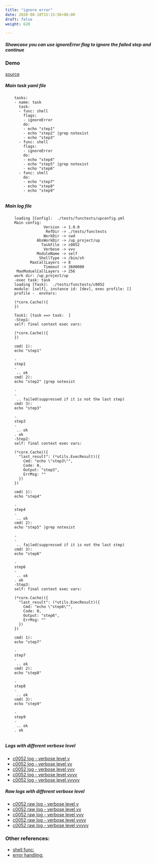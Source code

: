 ```yaml
---
title: "ignore error"
date: 2020-08-18T15:15:56+88:00
draft: false
weight: 620

---
```


##### Showcase you can use ignoreError flag to ignore the failed step and continue


### Demo








[source](https://github.com/upcmd/up/blob/master/tests/functests/c0052.yml)

##### Main task yaml file
```
    tasks:
    - name: task
      task:
      - func: shell
        flags:
        - ignoreError
        do:
        - echo "step1"
        - echo "step2" |grep notexist
        - echo "step3"
      - func: shell
        flags:
        - ignoreError
        do:
        - echo "step4"
        - echo "step5" |grep notexist
        - echo "step6"
      - func: shell
        do:
        - echo "step7"
        - echo "step8"
        - echo "step9"
    
```
##### Main log file
```
    loading [Config]:  ./tests/functests/upconfig.yml
    Main config:
                 Version -> 1.0.0
                  RefDir -> ./tests/functests
                 WorkDir -> cwd
              AbsWorkDir -> /up_project/up
                TaskFile -> c0052
                 Verbose -> vvv
              ModuleName -> self
               ShellType -> /bin/sh
           MaxCallLayers -> 8
                 Timeout -> 3600000
     MaxModuelCallLayers -> 256
    work dir: /up_project/up
    -exec task: task
    loading [Task]:  ./tests/functests/c0052
    module: [self], instance id: [dev], exec profile: []
    profile -  envVars:
    
    (*core.Cache)({
    })
    
    Task1: [task ==> task:  ]
    -Step1:
    self: final context exec vars:
    
    (*core.Cache)({
    })
    
    cmd( 1):
    echo "step1"
    
    -
    step1
    -
     .. ok
    cmd( 2):
    echo "step2" |grep notexist
    
    -
    -
     .. failed(suppressed if it is not the last step)
    cmd( 3):
    echo "step3"
    
    -
    step3
    -
     .. ok
    . ok
    -Step2:
    self: final context exec vars:
    
    (*core.Cache)({
      "last_result": (*utils.ExecResult)({
        Cmd: "echo \"step3\"",
        Code: 0,
        Output: "step3",
        ErrMsg: ""
      })
    })
    
    cmd( 1):
    echo "step4"
    
    -
    step4
    -
     .. ok
    cmd( 2):
    echo "step5" |grep notexist
    
    -
    -
     .. failed(suppressed if it is not the last step)
    cmd( 3):
    echo "step6"
    
    -
    step6
    -
     .. ok
    . ok
    -Step3:
    self: final context exec vars:
    
    (*core.Cache)({
      "last_result": (*utils.ExecResult)({
        Cmd: "echo \"step6\"",
        Code: 0,
        Output: "step6",
        ErrMsg: ""
      })
    })
    
    cmd( 1):
    echo "step7"
    
    -
    step7
    -
     .. ok
    cmd( 2):
    echo "step8"
    
    -
    step8
    -
     .. ok
    cmd( 3):
    echo "step9"
    
    -
    step9
    -
     .. ok
    . ok
    
```


##### Logs with different verbose level
* [c0052 log - verbose level v](../../logs/c0052_v)
* [c0052 log - verbose level vv](../../logs/c0052_vv)
* [c0052 log - verbose level vvv](../../logs/c0052_vvvv)
* [c0052 log - verbose level vvvv](../../logs/c0052_vvvv)
* [c0052 log - verbose level vvvvv](../../logs/c0052_vvvvv)

##### Raw logs with different verbose level
* [c0052 raw log - verbose level v](../../reflogs/c0052_v.log)
* [c0052 raw log - verbose level vv](../../reflogs/c0052_vv.log)
* [c0052 raw log - verbose level vvv](../../reflogs/c0052_vvv.log)
* [c0052 raw log - verbose level vvvv](../../reflogs/c0052_vvvv.log)
* [c0052 raw log - verbose level vvvvv](../../reflogs/c0052_vvvvv.log)








### Other references:
* [shell func:](../../quick-start/c0002/)
* [error handling:](../../test-debug/error_handling/)
